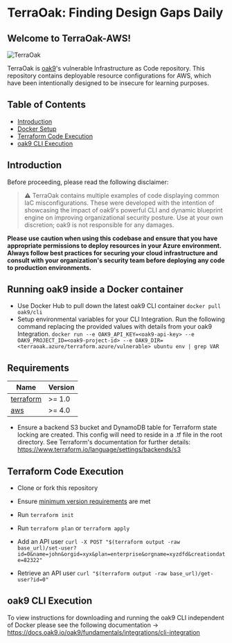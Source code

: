 # TerraOak: Finding Design Gaps Daily
## Welcome to TerraOak-AWS!
![TerraOak](oak9-logo.png)

TerraOak is [oak9](https://oak9.io)'s vulnerable Infrastructure as Code repository. This repository contains deployable resource configurations for AWS, which have been intentionally designed to be insecure for learning purposes.

## Table of Contents

* [Introduction](#introduction)
* [Docker Setup](#running-inside-a-docker-container)
* [Terraform Code Execution](#terraform-code-execution)
* [oak9 CLI Execution](#oak9-cli-execution)


## Introduction 
Before proceeding, please read the following disclaimer:
> :warning: TerraOak contains multiple examples of code displaying common IaC misconfigurations. These were developed with the intention of showcasing the impact of oak9's powerful CLI and dynamic blueprint engine on improving organizational security posture. Use at your own discretion; oak9 is not responsible for any damages.

 **Please use caution when using this codebase and ensure that you have appropriate permissions to deploy resources in your Azure environment. Always follow best practices for securing your cloud infrastructure and consult with your organization's security team before deploying any code to production environments.**

 ## Running oak9 inside a Docker container

- Use Docker Hub to pull down the latest oak9 CLI container
  `docker pull oak9/cli`
- Setup environmental variables for your CLI Integration. Run the following command replacing the provided values with details from your oak9 Integration.
`docker run --e OAK9_API_KEY=<oak9-api-key> --e OAK9_PROJECT_ID=<oak9-project-id> --e OAK9_DIR=<terraoak.azure/terraform.azure/vulnerable> ubuntu env | grep VAR`

## Requirements

| Name | Version |
|------|---------|
| <a name="requirement_terraform"></a> [terraform](#requirement\_terraform) | >= 1.0 |
| <a name="requirement_aws"></a> [aws](#requirement\_aws) | >= 4.0 |

* Ensure a backend S3 bucket and DynamoDB table for Terraform state locking are created. This config will need to reside in a .tf file in the root directory. See Terraform's documentation for further details: https://www.terraform.io/language/settings/backends/s3

## Terraform Code Execution

* Clone or fork this repository
* Ensure [minimum version requirements](#requirements) are met 
* Run `terraform init`
* Run `terraform plan` or `terraform apply`
* Add an API user
`curl -X POST "$(terraform output -raw base_url)/set-user?id=0&name=john&orgid=xyx&plan=enterprise&orgname=xyzdfd&creationdate=82322"`

* Retrieve an API user 
`curl "$(terraform output -raw base_url)/get-user?id=0"`
 

## oak9 CLI Execution 

To view instructions for downloading and running the oak9 CLI independent of Docker please see the following documentation -> https://docs.oak9.io/oak9/fundamentals/integrations/cli-integration
